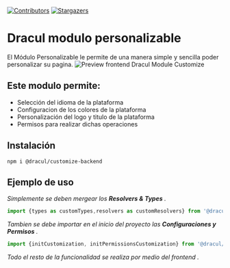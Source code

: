 [![Contributors][contributors-shield]][contributors-url]
[![Stargazers][stars-shield]][stars-url]
# Dracul modulo personalizable

El Módulo Personalizable le permite de una manera simple y sencilla poder personalizar su pagina.
![Preview frontend Dracul Module Customize](https://i.imgur.com/oG06ozZ.png "Preview frontend Dracul Module Customize")

## Este modulo permite:

- Selección del idioma de la plataforma
- Configuracion de los colores de la plataforma
- Personalización del logo y titulo de la plataforma
- Permisos para realizar dichas operaciones

## Instalación

```
npm i @dracul/customize-backend
```

## Ejemplo de uso

_Simplemente se deben mergear los **Resolvers & Types** ._

```js
import {types as customTypes,resolvers as customResolvers} from '@dracul/customize-backend'
```

_Tambien se debe importar en el inicio del proyecto las **Configuraciones y Permisos** ._

```js
import {initCustomization, initPermissionsCustomization} from '@dracul/customize-backend'
```
_Todo el resto de la funcionalidad se realiza por medio del frontend ._




<!-- MARKDOWN LINKS & IMAGES -->
<!-- https://www.markdownguide.org/basic-syntax/#reference-style-links -->

[stars-shield]: https://img.shields.io/github/stars/draculjs/modular-framework.svg?style=flat-square
[stars-url]: https://github.com/draculjs/modular-framework/stargazers
[contributors-shield]: https://img.shields.io/github/contributors/draculjs/modular-framework.svg?style=flat-square
[contributors-url]: https://github.com/draculjs/modular-framework/graphs/contributors
